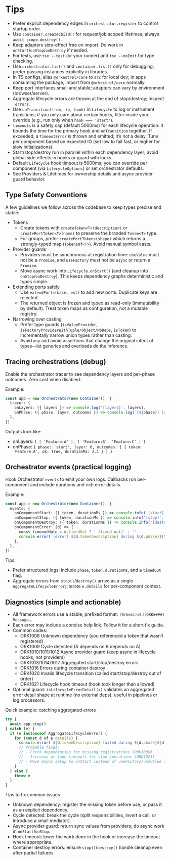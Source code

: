 # Tips

- Prefer explicit dependency edges in `orchestrator.register` to control startup order.
- Use `container.createChild()` for request/job scoped lifetimes; always `await scope.destroy()`.
- Keep adapters side-effect free on import. Do work in `onStart`/`onStop`/`onDestroy` if needed.
- For tests, use `tsx --test` (or your runner) and `tsc --noEmit` for type checking.
- Use `orchestrator.list()` and `container.list()` only for debugging; prefer passing instances explicitly in libraries.
- In TS configs, alias `@orkestrel/core` to `src` for local dev; in apps consuming the package, import from `@orkestrel/core` normally.
- Keep port interfaces small and stable; adapters can vary by environment (browser/server).
- Aggregate lifecycle errors are thrown at the end of stop/destroy; inspect `.errors`.
- Use `onTransition(from, to, hook)` in `Lifecycle` to log or instrument transitions; if you only care about certain hooks, filter inside your override (e.g., run only when `hook === 'start'`).
- `timeouts` is a safety cap (default 5000ms) for each lifecycle operation: it bounds the time for the primary hook and `onTransition` together. If exceeded, a `TimeoutError` is thrown and emitted; it’s not a delay. Tune per component based on expected IO (set low to fail fast, or higher for slow initializations).
- Start/stop/destroy run in parallel within each dependency layer; avoid global side effects in hooks or guard with locks.
- Default `Lifecycle` hook timeout is 5000ms; you can override per component (via `LifecycleOptions`) or set orchestrator defaults.
- See Providers & Lifetimes for ownership details and async provider guard behavior.

## Type Safety Conventions

A few guidelines we follow across the codebase to keep types precise and stable:

- Tokens
  - Create tokens with `createToken<T>(description)` or `createPortToken<T>(name)` to preserve the branded `Token<T>` type.
  - For groups, prefer `createPortTokens(shape)` which returns a strongly-typed map (`TokensOf<T>`). Avoid manual symbol casts.
- Provider guards
  - Providers must be synchronous at registration time: `useValue` must not be a `Promise`, and `useFactory` must not be `async` or return a `Promise`.
  - Move async work into `Lifecycle.onStart()` (and cleanup into `onStop`/`onDestroy`). This keeps dependency graphs deterministic and types simple.
- Extending ports safely
  - Use `extendPorts(base, ext)` to add new ports. Duplicate keys are rejected.
  - The returned object is frozen and typed as read-only (immutability by default). Treat token maps as configuration, not a mutable registry.
- Narrowing over casting
  - Prefer type guards (`isValueProvider`, `isFactoryProviderWithTuple/Object/NoDeps`, `isToken`) to incrementally narrow union types rather than casting.
  - Avoid `any` and avoid assertions that change the original intent of types—let generics and overloads do the inference.

## Tracing orchestrations (debug)
Enable the orchestrator tracer to see dependency layers and per-phase outcomes. Zero cost when disabled.

Example:
```ts
const app = new Orchestrator(new Container(), {
  tracer: {
    onLayers: ({ layers }) => console.log('[layers]', layers),
    onPhase: ({ phase, layer, outcomes }) => console.log(`[${phase}] layer=${layer}`, outcomes),
  },
})
```
Outputs look like:
- onLayers: `[ [ 'Feature:A' ], [ 'Feature:B', 'Feature:C' ] ]`
- onPhase: `{ phase: 'start', layer: 0, outcomes: [ { token: 'Feature:A', ok: true, durationMs: 2.1 } ] }`

## Orchestrator events (practical logging)
Hook Orchestrator `events` to emit your own logs. Callbacks run per-component and include durations and rich error details.

Example:
```ts
const app = new Orchestrator(new Container(), {
  events: {
    onComponentStart: ({ token, durationMs }) => console.info('[start]', token.description, `${durationMs.toFixed(1)}ms`),
    onComponentStop: ({ token, durationMs }) => console.info('[stop]', token.description, `${durationMs.toFixed(1)}ms`),
    onComponentDestroy: ({ token, durationMs }) => console.info('[destroy]', token.description, `${durationMs.toFixed(1)}ms`),
    onComponentError: (d) => {
      const timeoutNote = d.timedOut ? ' (timed out)' : ''
      console.error(`[error] ${d.tokenDescription} during ${d.phase}${timeoutNote} after ${d.durationMs}ms:`, d.error.message)
    },
  },
})
```
Tips:
- Prefer structured logs: include `phase`, `token`, `durationMs`, and a `timedOut` flag.
- Aggregate errors from `stop()`/`destroy()` arrive as a single `AggregateLifecycleError`; iterate `e.details` for per-component context.

## Diagnostics (simple and actionable)
- All framework errors use a stable, prefixed format: `[Orkestrel][ORK####] Message…`.
- Each error may include a concise help link. Follow it for a short fix guide.
- Common codes:
  - ORK1008 Unknown dependency (you referenced a token that wasn’t registered)
  - ORK1009 Cycle detected (A depends on B depends on A)
  - ORK1010/1011/1012 Async provider guard (keep async in lifecycle hooks, not providers)
  - ORK1013/1014/1017 Aggregated start/stop/destroy errors
  - ORK1016 Errors during container destroy
  - ORK1020 Invalid lifecycle transition (called start/stop/destroy out of order)
  - ORK1021 Lifecycle hook timeout (hook took longer than allowed)
- Optional guard: `isLifecycleErrorDetail(x)` validates an aggregated error detail shape at runtime (no external deps), useful in pipelines or log processors.

Quick example: catching aggregated errors
```ts
try {
  await app.stop()
} catch (e) {
  if (e instanceof AggregateLifecycleError) {
    for (const d of e.details) {
      console.error(`${d.tokenDescription} failed during ${d.phase}${d.timedOut ? ' (timed out)' : ''} after ${d.durationMs}ms:`, d.error.message)
      // Probable fixes:
      // - Check dependencies for missing registrations (ORK1008)
      // - Increase or tune timeouts for slow operations (ORK1021)
      // - Move async setup to onStart instead of useFactory/useValue (ORK1010–1012)
    }
  } else {
    throw e
  }
}
```

Tips to fix common issues
- Unknown dependency: register the missing token before use, or pass it as an explicit dependency.
- Cycle detected: break the cycle (split responsibilities, invert a call, or introduce a small mediator).
- Async provider guard: return sync values from providers; do async work in `onStart`/`onStop`.
- Hook timeout: lower the work done in the hook or increase the timeout where appropriate.
- Container destroy errors: ensure `stop()`/`destroy()` handle cleanup even after partial failures.
